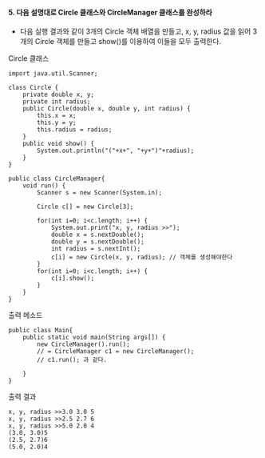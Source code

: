 #### 5. 다음 설명대로 Circle 클래스와 CircleManager 클래스를 완성하라
- 다음 실행 결과와 같이 3개의 Circle 객체 배열을 만들고, x, y, radius 값을 읽어 3개의 Circle 객체를 만들고 show()를 이용하여 이들을 모두 출력한다.

Circle 클래스
```
import java.util.Scanner;

class Circle {
	private double x, y;
	private int radius;
	public Circle(double x, double y, int radius) {
		this.x = x;
		this.y = y;
		this.radius = radius;
	}
	public void show() {
		System.out.println("("+x+", "+y+")"+radius);
	}
}

public class CircleManager{
	void run() {
		Scanner s = new Scanner(System.in);
		
		Circle c[] = new Circle[3];
		
		for(int i=0; i<c.length; i++) {
			System.out.print("x, y, radius >>");
			double x = s.nextDouble();
			double y = s.nextDouble();
			int radius = s.nextInt();
			c[i] = new Circle(x, y, radius); // 객체를 생성해야한다
		}
		for(int i=0; i<c.length; i++) {
			c[i].show();
		}
	}
}
```
출력 메소드
```
public class Main{
	public static void main(String args[]) {
		new CircleManager().run();
		// = CircleManager c1 = new CircleManager();
		// c1.run(); 과 같다.
		
	}
}
```

출력 결과
```
x, y, radius >>3.0 3.0 5
x, y, radius >>2.5 2.7 6
x, y, radius >>5.0 2.0 4
(3.0, 3.0)5
(2.5, 2.7)6
(5.0, 2.0)4
```
